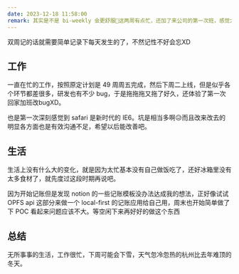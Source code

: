 ```yaml
---
date: 2023-12-18 11:58:00
remark: 其实是不是 bi-weekly 会更舒服🤡这两周有点忙，还加了来公司的第一次班，感觉大伙都好忙
---
```


双周记的话就需要简单记录下每天发生的了，不然记性不好会忘XD

## 工作

一直在忙的工作，按照原定计划是 49 周周五完成，然后下周二上线，但是似乎各个环节都差很多，研发也有不少 bug，于是拖拖拖又拖了好久，还体验了第一次回家加班改bugXD。

也是第一次深刻感觉到 safari 是新时代的 IE6。坑是相当多啊😥而且改来改去的明显各方面也是有效沟通不足，希望以后能改善吧。

## 生活

生活上没有什么大的变化，就是因为太忙基本没有自己做饭吃了，还好冰箱里没有太多食材了，就先度过这段时期再说吧。

因为开始记账但是发现 notion 的一些记账模板没办法达成我的想法，正好像试试 OPFS api 这部分来做一个 local-first 的记账应用给自己用，周末也开始简单做了下 POC 看起来问题应该不大。等空闲下来再好好的做这个东西

## 总结

无所事事的生活，工作很忙，下周可能会下雪，天气忽冷忽热的杭州比去年难顶的冬天。
